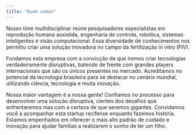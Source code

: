 ```yaml
---
title: "Quem somos"
---
```


Nosso time multidisciplinar reúne pesquisadores especialistas em reprodução humana assistida, engenharia de controle, robótica, sistemas inteligentes e visão computacional. Essa diversidade de conhecimentos nos permitiu criar uma solução inovadora no campo da fertilização in vitro (FIV).

Fundamos esta empresa com a convicção de que iremos criar tecnologias verdadeiramente disruptivas, batendo de frente com grandes players internacionais que são os únicos presentes no mercado. Acreditamos no potencial da tecnologia brasileira para se destacar no cenário mundial, utilizando ciência, tecnologia e muita inovação.

Nossa maior vantagem é a nossa gente! Confiamos no processo para desenvolver uma solução disruptiva, cientes dos desafios que enfrentaremos mas com a certeza de que seremos gigantes. Convidamos você a acompanhar esta startup recifense enquanto fazemos história. Estamos empenhados em oferecer o mais alto padrão de cuidado e inovação para ajudar famílias a realizarem o sonho de ter um filho.
